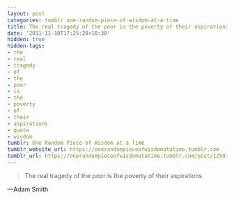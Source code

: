 ```yaml
---
layout: post
categories: tumblr one-random-piece-of-wisdom-at-a-time
title: The real tragedy of the poor is the poverty of their aspirations
date: '2011-11-10T17:25:28+10:30'
hidden: true
hidden-tags:
- the
- real
- tragedy
- of
- the
- poor
- is
- the
- poverty
- of
- their
- aspirations
- quote
- wisdom
tumblr: One Random Piece of Wisdom at a Time
tumblr_website_url: https://onerandompieceofwisdomatatime.tumblr.com
tumblr_url: https://onerandompieceofwisdomatatime.tumblr.com/post/12591792176/the-real-tragedy-of-the-poor-is-the-poverty-of
---
```

> The real tragedy of the poor is the poverty of their aspirations

—Adam Smith
